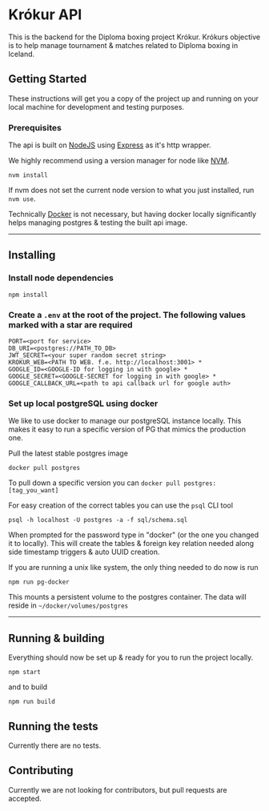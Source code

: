 # Krókur API

This is the backend for the Diploma boxing project Krókur. Krókurs objective is to help manage tournament & matches related to Diploma boxing in Iceland.

## Getting Started

These instructions will get you a copy of the project up and running on your local machine for development and testing purposes.

### Prerequisites

The api is built on [NodeJS](https://nodejs.org/en/download/) using [Express](https://expressjs.com/) as it's http wrapper.

We highly recommend using a version manager for node like [NVM](https://github.com/creationix/nvm).

```
nvm install
```

If nvm does not set the current node version to what you just installed, run `nvm use`.

Technically [Docker](https://docs.docker.com/install/) is not necessary, but having docker locally significantly helps managing postgres & testing the built api image.

---

## Installing

### Install node dependencies

```
npm install
```

### Create a `.env` at the root of the project. The following values marked with a star are required

```
PORT=<port for service>
DB_URI=<postgres://PATH_TO_DB>
JWT_SECRET=<your super random secret string>
KROKUR_WEB=<PATH TO WEB. f.e. http://localhost:3001> *
GOOGLE_ID=<GOOGLE-ID for logging in with google> *
GOOGLE_SECRET=<GOOGLE-SECRET for logging in with google> *
GOOGLE_CALLBACK_URL=<path to api callback url for google auth>
```

### Set up local postgreSQL using docker

We like to use docker to manage our postgreSQL instance locally. This makes it easy to run a specific version of PG that mimics the production one.

Pull the latest stable postgres image

```
docker pull postgres
```

To pull down a specific version you can `docker pull postgres:[tag_you_want]`

For easy creation of the correct tables you can use the `psql` CLI tool

```
psql -h localhost -U postgres -a -f sql/schema.sql
```

When prompted for the password type in "docker" (or the one you changed it to locally). This will create the tables & foreign key relation needed along side timestamp triggers & auto UUID creation.

If you are running a unix like system, the only thing needed to do now is run

```
npm run pg-docker
```

This mounts a persistent volume to the postgres container. The data will reside in `~/docker/volumes/postgres`

---

## Running & building

Everything should now be set up & ready for you to run the project locally.

```
npm start
```

and to build

```
npm run build
```

## Running the tests

Currently there are no tests.

## Contributing

Currently we are not looking for contributors, but pull requests are accepted.
